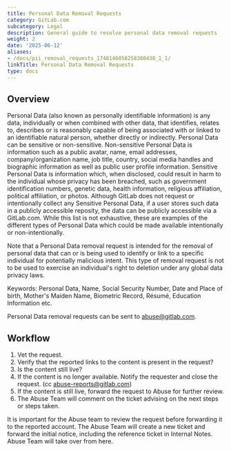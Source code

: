 ```yaml
---
title: Personal Data Removal Requests
category: GitLab.com
subcategory: Legal
description: General guide to resolve personal data removal requests
weight: 2
date: '2025-06-12'
aliases:
- /docs/pii_removal_requests_1748146058258380438_1_1/
linkTitle: Personal Data Removal Requests
type: docs
---
```


## Overview

Personal Data (also known as personally identifiable information) is any data, individually or when combined with other data, that identifies, relates to, describes or is reasonably capable of being associated with or linked to an identifiable natural person, whether directly or indirectly. Personal Data can be sensitive or non-sensitive. Non-sensitive Personal Data is information such as a public avatar, name, email addresses, company/organization name, job title, country, social media handles and biographic information as well as public user profile information. Sensitive Personal Data is information which, when disclosed, could result in harm to the individual whose privacy has been breached, such as government identification numbers, genetic data, health information, religious affiliation, political affiliation, or photos. Although GitLab does not request or intentionally collect any Sensitive Personal Data, if a user stores such data in a publicly accessible reposity, the data can be publicly accessible via a GitLab.com. While this list is not exhaustive, these are examples of the different types of Personal Data which could be made available intentionally or non-intentionally.

Note that a Personal Data removal request is intended for the removal of personal data that can or is being used to identify or link to a specific individual for potentially malicious intent. This type of removal request is not to be used to exercise an individual's right to deletion under any global data privacy laws.

Keywords:  Personal Data, Name, Social Security Number, Date and Place of birth, Mother's Maiden Name, Biometric Record, Résumé, Education Information etc.

Personal Data removal requests can be sent to <abuse@gitlab.com>.

## Workflow

1. Vet the request.
1. Verify that the reported links to the content is present in the request?
1. Is the content still live?
1. If the content is no longer available. Notify the requester and close the request. (cc <abuse-reports@gitlab.com>)
1. If the content is still live, forward the request to Abuse for further review.
1. The Abuse Team will comment on the ticket advising on the next steps or steps taken.

It is important for the Abuse team to review the request before forwarding it to the reported account.  The Abuse Team will create a new ticket and forward the initial notice, including the reference ticket in Internal Notes. Abuse Team will take over from here.
